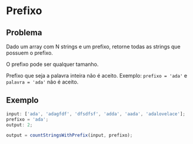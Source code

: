 # Prefixo

## Problema

Dado um array com N strings e um prefixo, retorne todas as strings que possuem o prefixo.

O prefixo pode ser qualquer tamanho.

Prefixo que seja a palavra inteira não é aceito. Exemplo: `prefixo = 'ada'` e `palavra = 'ada'` não é aceito.

## Exemplo

```js
input: ['ada', 'adagfdf', 'dfsdfsf', 'adda', 'aada', 'adalovelace'];
prefixo = 'ada';
output: 2;

output = countStringsWithPrefix(input, prefixo);
```
